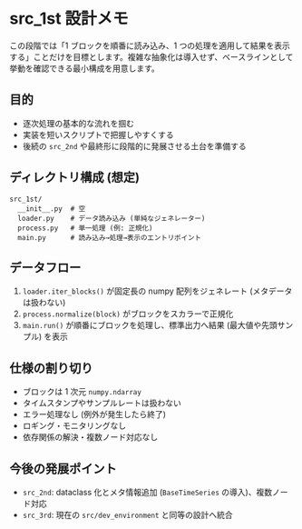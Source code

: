 # src_1st 設計メモ

この段階では「1 ブロックを順番に読み込み、1 つの処理を適用して結果を表示する」ことだけを目標とします。複雑な抽象化は導入せず、ベースラインとして挙動を確認できる最小構成を用意します。

## 目的
- 逐次処理の基本的な流れを掴む
- 実装を短いスクリプトで把握しやすくする
- 後続の `src_2nd` や最終形に段階的に発展させる土台を準備する

## ディレクトリ構成 (想定)
```
src_1st/
  __init__.py  # 空
  loader.py    # データ読み込み (単純なジェネレーター)
  process.py   # 単一処理 (例: 正規化)
  main.py      # 読み込み→処理→表示のエントリポイント
```

## データフロー
1. `loader.iter_blocks()` が固定長の numpy 配列をジェネレート (メタデータは扱わない)
2. `process.normalize(block)` がブロックをスカラーで正規化
3. `main.run()` が順番にブロックを処理し、標準出力へ結果 (最大値や先頭サンプル) を表示

## 仕様の割り切り
- ブロックは 1 次元 `numpy.ndarray`
- タイムスタンプやサンプルレートは扱わない
- エラー処理なし (例外が発生したら終了)
- ロギング・モニタリングなし
- 依存関係の解決・複数ノード対応なし

## 今後の発展ポイント
- `src_2nd`: dataclass 化とメタ情報追加 (`BaseTimeSeries` の導入)、複数ノード対応
- `src_3rd`: 現在の `src/dev_environment` と同等の設計へ統合
